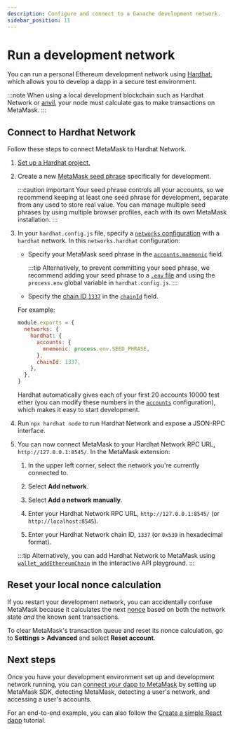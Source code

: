 ```yaml
---
description: Configure and connect to a Ganache development network.
sidebar_position: 11
---
```


# Run a development network

You can run a personal Ethereum development network using [Hardhat](https://hardhat.org/hardhat-network/docs/overview#hardhat-network),
which allows you to develop a dapp in a secure test environment.

:::note
When using a local development blockchain such as Hardhat Network or
[anvil](https://book.getfoundry.sh/anvil/#overview-of-anvil), your node must calculate gas to make
transactions on MetaMask.
:::

## Connect to Hardhat Network

Follow these steps to connect MetaMask to Hardhat Network.

1. [Set up a Hardhat project.](https://hardhat.org/hardhat-runner/docs/guides/project-setup)

2. Create a new
   [MetaMask seed phrase](https://support.metamask.io/privacy-and-security/what-is-a-secret-recovery-phrase-and-how-to-keep-your-crypto-wallet-secure/)
   specifically for development.

   :::caution important
   Your seed phrase controls all your accounts, so we recommend keeping at least one seed phrase for
   development, separate from any used to store real value.
   You can manage multiple seed phrases by using multiple browser profiles, each with its own
   MetaMask installation.
   :::

3. In your `hardhat.config.js` file, specify a
   [`networks` configuration](https://hardhat.org/hardhat-runner/docs/config#networks-configuration)
   with a `hardhat` network.
   In this `networks.hardhat` configuration:

   - Specify your MetaMask seed phrase in the
     [`accounts.mnemonic`](https://hardhat.org/hardhat-network/docs/reference#accounts) field.

     :::tip
     Alternatively, to prevent committing your seed phrase, we recommend adding your seed phrase to a
     [`.env` file](https://docs.infura.io/tutorials/developer-tools/javascript-dotenv) and using the
     `process.env` global variable in `hardhat.config.js`.
     :::

   - Specify the [chain ID `1337`](https://hardhat.org/hardhat-network/docs/metamask-issue) in the
     [`chainId`](https://hardhat.org/hardhat-network/docs/reference#chainid) field.

   For example:

   ```js title="hardhat.config.js"
   module.exports = {
     networks: {
       hardhat: {
         accounts: {
           mnemonic: process.env.SEED_PHRASE,
         },
         chainId: 1337,
       },
     },
   }
   ```

   Hardhat automatically gives each of your first 20 accounts 10000 test ether (you can modify
   these numbers in the [`accounts`](https://hardhat.org/hardhat-network/docs/reference#accounts)
   configuration), which makes it easy to start development.

4. Run `npx hardhat node` to run Hardhat Network and expose a JSON-RPC interface.

5. You can now connect MetaMask to your Hardhat Network RPC URL, `http://127.0.0.1:8545/`.
   In the MetaMask extension:

   1. In the upper left corner, select the network you're currently connected to.

   2. Select **Add network**.

   3. Select **Add a network manually**.

   4. Enter your Hardhat Network RPC URL, `http://127.0.0.1:8545/` (or `http://localhost:8545`).

   5. Enter your Hardhat Network chain ID, `1337` (or `0x539` in hexadecimal format).

   :::tip
   Alternatively, you can add Hardhat Network to MetaMask using
   [`wallet_addEthereumChain`](/wallet/reference/json-rpc-methods/wallet_addethereumchain/?AddEthereumChainParameter[rpcUrls][0]=http://127.0.0.1:8545&AddEthereumChainParameter[chainId]=0x539&AddEthereumChainParameter[chainName]=Hardhat&AddEthereumChainParameter[nativeCurrency][name]=testEth&AddEthereumChainParameter[nativeCurrency][symbol]=testEth&AddEthereumChainParameter[nativeCurrency][decimals]=18)
   in the interactive API playground.
   :::

## Reset your local nonce calculation

If you restart your development network, you can accidentally confuse MetaMask
because it calculates the next [nonce](send-transactions.md#nonce) based on both the
network state _and_ the known sent transactions.

To clear MetaMask's transaction queue and reset its nonce calculation, go to **Settings > Advanced**
and select **Reset account**.

## Next steps

Once you have your development environment set up and development network running, you can
[connect your dapp to MetaMask](/wallet/how-to/connect) by setting up MetaMask SDK, detecting
MetaMask, detecting a user's network, and accessing a user's accounts.

For an end-to-end example, you can also follow the
[Create a simple React dapp](../tutorials/react-dapp-local-state.md) tutorial.
